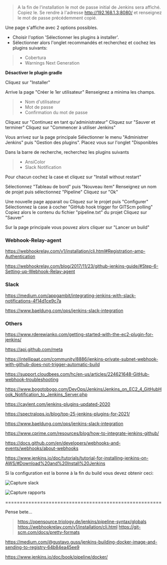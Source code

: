 > A la fin de l'installation le mot de passe initial de Jenkins sera affiché. Copiez le.
> Se rendre à l'adresse http://192.168.1.3:8080/ et renseignez le mot de passe précédemment copié.

Une page s'affiche avec 2 options possibles.
- Choisir l'option 'Sélectionner les plugins à installer'.
- Sélectionner alors l'onglet recommandés et recherchez  et cochez les plugins suivants:
>  - Cobertura
>  - Warnings Next Generation

**Désactiver le plugin gradle**

Cliquez sur "Installer"

Arrive la page "Créer le 1er utilisateur"
Renseignez a minima les champs.
> - Nom d'utilisateur
> - Mot de passe
> - Confirmation du mot de passe

Cliquez sur "Continuez en tant qu'administrateur"
Cliquez sur "Sauver et terminer"
Cliquez sur "Commencer à utiliser Jenkins"

Vous arrivez sur la page principale
Sélectionner le menu "Administrer Jenkins" puis "Gestion des plugins". Placez vous sur l'onglet "Disponibles

Dans la barre de recherche, recherchez les plugins suivants
>  - AnsiColor
>  - Slack Notification

Pour chacun cochez la case et cliquez sur "Install without restart"

Sélectionnez "Tableau de bord" puis "Nouveau item"
Renseignez un nom de projet puis sélectionnez "Pipeline"
Cliquez sur "Ok"

Une nouvelle page apparait
ou Cliquez sur le projet puis "Configurer"
Sélectionnez la case à cocher "GitHub hook trigger for GITScm polling"
Copiez alors le contenu du fichier "pipeline.txt" du projet
Cliquez sur "Sauver"

Sur la page principale vous pouvez alors cliquer sur "Lancer un build"

### Webhook-Relay-agent

https://webhookrelay.com/v1/installation/cli.html#Registration-amp-Authentication

https://webhookrelay.com/blog/2017/11/23/github-jenkins-guide/#Step-6-Setting-up-Webhook-Relay-agent

### Slack

https://medium.com/appgambit/integrating-jenkins-with-slack-notifications-4f14d1ce9c7a

https://www.baeldung.com/ops/jenkins-slack-integration

### Others

https://www.rderewianko.com/getting-started-with-the-ec2-plugin-for-jenkins/

https://api.github.com/meta

https://intellipaat.com/community/8886/jenkins-private-subnet-webhook-with-github-does-not-trigger-automatic-build

https://support.cloudbees.com/hc/en-us/articles/224621648-GitHub-webhook-troubleshooting

https://www.bogotobogo.com/DevOps/Jenkins/Jenkins_on_EC2_4_GitHubHook_Notification_to_Jenkins_Server.php

https://caylent.com/jenkins-plugins-updated-2020

https://spectralops.io/blog/top-25-jenkins-plugins-for-2021/

https://www.baeldung.com/ops/jenkins-slack-integration

https://www.cprime.com/resources/blog/how-to-integrate-jenkins-github/

https://docs.github.com/en/developers/webhooks-and-events/webhooks/about-webhooks

https://www.jenkins.io/doc/tutorials/tutorial-for-installing-jenkins-on-AWS/#Download%20and%20Install%20Jenkins

Si la configuration est la bonne à la fin du build vous devez obtenir ceci:

![Capture slack](capture.png)

![Capture rapports](rapports.png)

======================================================

Pense bete...
> https://opensource.triology.de/jenkins/pipeline-syntax/globals
> https://webhookrelay.com/v1/installation/cli.html
> https://git-scm.com/docs/pretty-formats

https://medium.com/@gustavo.guss/jenkins-building-docker-image-and-sending-to-registry-64b84ea45ee9

https://www.jenkins.io/doc/book/pipeline/docker/
